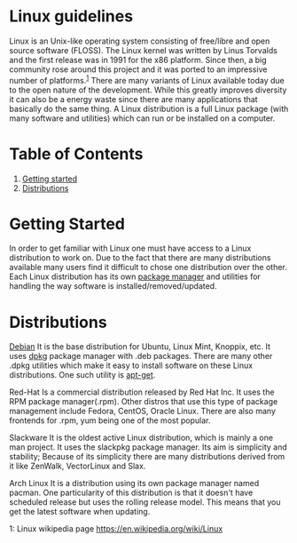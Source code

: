 # Linux guidelines

Linux is an Unix-like operating system consisting of free/libre and open source software (FLOSS). The Linux kernel was written by Linus Torvalds and the first release was in 1991 for the x86 platform. Since then, a big community rose around this project and it was ported to an impressive number of platforms.<sup>[1](#fn1)</sup> There are many variants of Linux available today due to the open nature of the development. While this greatly improves diversity it can also be a energy waste since there are many applications that basically do the same thing. A Linux distribution is a full Linux package (with many software and utilities) which can run or be installed on a computer.

# Table of Contents

1. [Getting started](#GettingStarted)
2. [Distributions](#Distributions)

# Getting Started <a name="GettingStarted"></a>

In order to get familiar with Linux one must have access to a Linux distribution to work on. Due to the fact that there are many distributions available many users find it difficult to chose one distribution over the other. Each Linux distribution has its own [package manager](http://en.wikipedia.org/wiki/Package_manager) and utilities for handling the way software is installed/removed/updated.

# Distributions

[Debian](http://debian.org/) It is the base distribution for Ubuntu, Linux Mint, Knoppix, etc. It uses [dpkg](https://en.wikipedia.org/wiki/Dpkg) package manager with .deb packages. There are many other .dpkg utilities which make it easy to install software on these Linux distributions. One such utility is [apt-get](https://linux.die.net/man/8/apt-get).

Red-Hat Is a commercial distribution released by Red Hat Inc. It uses the RPM package manager(.rpm). Other distros that use this type of package management include Fedora, CentOS, Oracle Linux. There are also many frontends for .rpm, yum being one of the most popular.

Slackware It is the oldest active Linux distribution, which is mainly a one man project. It uses the slackpkg package manager. Its aim is simplicity and stability; Because of its simplicity there are many distributions derived from it like ZenWalk, VectorLinux and Slax.

Arch Linux It is a distribution using its own package manager named pacman. One particularity of this distribution is that it doesn't have scheduled release but uses the rolling release model. This means that you get the latest software when updating.

<a name="fn1">1</a>: Linux wikipedia page https://en.wikipedia.org/wiki/Linux
